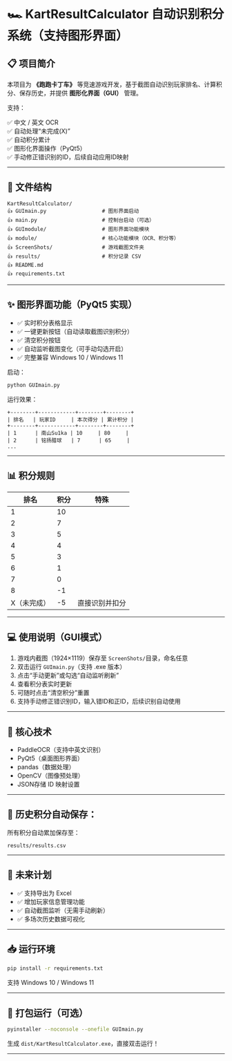 # 🏎️ KartResultCalculator 自动识别积分系统（支持图形界面）

## 📋 项目简介
本项目为 **《跑跑卡丁车》** 等竞速游戏开发，基于截图自动识别玩家排名、计算积分、保存历史，并提供 **图形化界面（GUI）** 管理。

支持：

✅ 中文 / 英文 OCR \
✅ 自动处理“未完成(X)”  \
✅ 自动积分累计  \
✅ 图形化界面操作（PyQt5）\
✅ 手动修正错识别的ID，后续自动应用ID映射

---

## 📅 文件结构
```
KartResultCalculator/
👍 GUImain.py                  # 图形界面启动
👍 main.py                     # 控制台启动（可选）
👍 GUImodule/                  # 图形界面功能模块
👍 module/                     # 核心功能模块（OCR、积分等）
👍 ScreenShots/                # 游戏截图文件夹
👍 results/                    # 积分记录 CSV
👍 README.md
👍 requirements.txt
```

---

## ✨ 图形界面功能（PyQt5 实现）
- ✅ 实时积分表格显示
- ✅ 一键更新按钮（自动读取截图识别积分）
- ✅ 清空积分按钮
- ✅ 自动监听截图变化（可手动勾选开启）
- ✅ 完整兼容 Windows 10 / Windows 11

启动：
```bash
python GUImain.py
```

运行效果：
```
+--------+------------+--------+--------+
| 排名   | 玩家ID     | 本次得分 | 累计积分 |
+--------+------------+--------+--------+
| 1      | 南山Su1ka | 10     | 80     |
| 2      | 铭扬腊球   | 7      | 65     |
...
```

---

## 📊 积分规则
| 排名 | 积分  | 特殊 |
|----|-----|------|
| 1  | 10  |      |
| 2  | 7   |      |
| 3  | 5   |      |
| 4  | 4   |      |
| 5  | 3   |      |
| 6  | 1   |      |
| 7  | 0   |      |
| 8  | -1  |      |
| X（未完成） | -5 | 直接识别并扣分 |

---

## 💻 使用说明（GUI模式）
1. 游戏内截图（1924×1119）保存至 `ScreenShots/`目录，命名任意
2. 双击运行 `GUImain.py`（支持 .exe 版本）
3. 点击“手动更新”或勾选“自动监听刷新”
4. 查看积分表实时更新
5. 可随时点击“清空积分”重置
6. 支持手动修正错识别ID，输入错ID和正ID，后续识别自动使用

---

## 🔧 核心技术
- PaddleOCR（支持中英文识别）
- PyQt5（桌面图形界面）
- pandas（数据处理）
- OpenCV（图像预处理）
- JSON存储 ID 映射设置

---

## 📂 历史积分自动保存：
所有积分自动累加保存至：
```
results/results.csv
```

---

## 🚀 未来计划
- ✅ 支持导出为 Excel
- ✅ 增加玩家信息管理功能
- ✅ 自动截图监听（无需手动刷新）
- ✅ 多场次历史数据可视化
---

## 📥 运行环境
```bash
pip install -r requirements.txt
```
支持 Windows 10 / Windows 11

---

## 💾 打包运行（可选）
```bash
pyinstaller --noconsole --onefile GUImain.py
```
生成 `dist/KartResultCalculator.exe`，直接双击运行！

---

